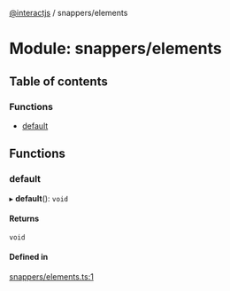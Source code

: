 [@interactjs](../README.md) / snappers/elements

# Module: snappers/elements

## Table of contents

### Functions

- [default](snappers_elements.md#default)

## Functions

### default

▸ **default**(): `void`

#### Returns

`void`

#### Defined in

[snappers/elements.ts:1](https://github.com/ehtick/interact.js/blob/d3d4746/packages/@interactjs/snappers/elements.ts#L1)
